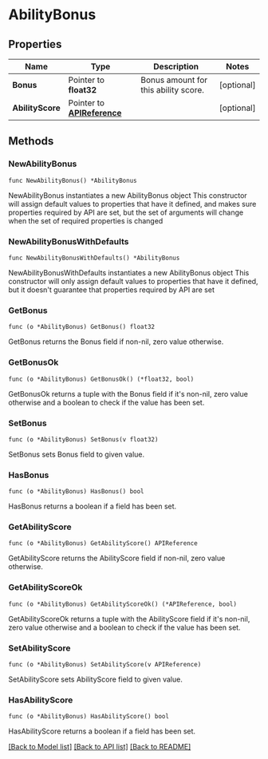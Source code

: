 # AbilityBonus

## Properties

Name | Type | Description | Notes
------------ | ------------- | ------------- | -------------
**Bonus** | Pointer to **float32** | Bonus amount for this ability score. | [optional] 
**AbilityScore** | Pointer to [**APIReference**](APIReference.md) |  | [optional] 

## Methods

### NewAbilityBonus

`func NewAbilityBonus() *AbilityBonus`

NewAbilityBonus instantiates a new AbilityBonus object
This constructor will assign default values to properties that have it defined,
and makes sure properties required by API are set, but the set of arguments
will change when the set of required properties is changed

### NewAbilityBonusWithDefaults

`func NewAbilityBonusWithDefaults() *AbilityBonus`

NewAbilityBonusWithDefaults instantiates a new AbilityBonus object
This constructor will only assign default values to properties that have it defined,
but it doesn't guarantee that properties required by API are set

### GetBonus

`func (o *AbilityBonus) GetBonus() float32`

GetBonus returns the Bonus field if non-nil, zero value otherwise.

### GetBonusOk

`func (o *AbilityBonus) GetBonusOk() (*float32, bool)`

GetBonusOk returns a tuple with the Bonus field if it's non-nil, zero value otherwise
and a boolean to check if the value has been set.

### SetBonus

`func (o *AbilityBonus) SetBonus(v float32)`

SetBonus sets Bonus field to given value.

### HasBonus

`func (o *AbilityBonus) HasBonus() bool`

HasBonus returns a boolean if a field has been set.

### GetAbilityScore

`func (o *AbilityBonus) GetAbilityScore() APIReference`

GetAbilityScore returns the AbilityScore field if non-nil, zero value otherwise.

### GetAbilityScoreOk

`func (o *AbilityBonus) GetAbilityScoreOk() (*APIReference, bool)`

GetAbilityScoreOk returns a tuple with the AbilityScore field if it's non-nil, zero value otherwise
and a boolean to check if the value has been set.

### SetAbilityScore

`func (o *AbilityBonus) SetAbilityScore(v APIReference)`

SetAbilityScore sets AbilityScore field to given value.

### HasAbilityScore

`func (o *AbilityBonus) HasAbilityScore() bool`

HasAbilityScore returns a boolean if a field has been set.


[[Back to Model list]](../README.md#documentation-for-models) [[Back to API list]](../README.md#documentation-for-api-endpoints) [[Back to README]](../README.md)


